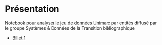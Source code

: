 # Présentation

[Notebook pour analyser le jeu de données Unimarc](Manipulation%20des%20fichiers%20de%20notices%20Unimarc%20LRM.ipynb) par entités diffusé par le groupe Systèmes & Données de la Transition bibliographique

* [Billet 1](https://bibliotheques.wordpress.com/2022/12/07/340-notices-en-unimarc-lrm-1-presentation-du-jeu-de-donnees-et-des-classes-dobjets/)
